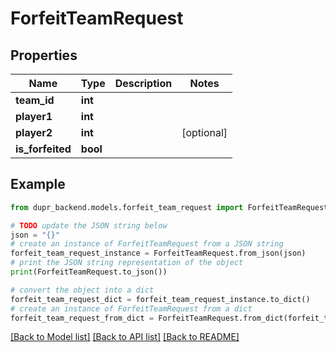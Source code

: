 # ForfeitTeamRequest


## Properties

Name | Type | Description | Notes
------------ | ------------- | ------------- | -------------
**team_id** | **int** |  | 
**player1** | **int** |  | 
**player2** | **int** |  | [optional] 
**is_forfeited** | **bool** |  | 

## Example

```python
from dupr_backend.models.forfeit_team_request import ForfeitTeamRequest

# TODO update the JSON string below
json = "{}"
# create an instance of ForfeitTeamRequest from a JSON string
forfeit_team_request_instance = ForfeitTeamRequest.from_json(json)
# print the JSON string representation of the object
print(ForfeitTeamRequest.to_json())

# convert the object into a dict
forfeit_team_request_dict = forfeit_team_request_instance.to_dict()
# create an instance of ForfeitTeamRequest from a dict
forfeit_team_request_from_dict = ForfeitTeamRequest.from_dict(forfeit_team_request_dict)
```
[[Back to Model list]](../README.md#documentation-for-models) [[Back to API list]](../README.md#documentation-for-api-endpoints) [[Back to README]](../README.md)


